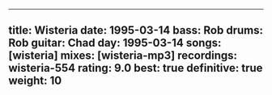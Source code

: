 
---
title: Wisteria
date: 1995-03-14
bass:	Rob
drums:	Rob
guitar:	Chad
day: 1995-03-14
songs: [wisteria]
mixes: [wisteria-mp3]
recordings: wisteria-554
rating: 9.0
best: true
definitive: true
weight: 10
---
